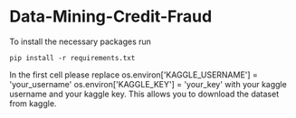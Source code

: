 # Data-Mining-Credit-Fraud

To install the necessary packages run
```
pip install -r requirements.txt
```


In the first cell please replace
os.environ['KAGGLE_USERNAME'] = 'your_username'
os.environ['KAGGLE_KEY'] = 'your_key'
with your kaggle username and your kaggle key. This allows you to download the dataset from kaggle. 